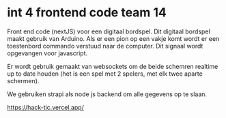 # int 4 frontend code team 14

Front end code (nextJS) voor een digitaal bordspel. Dit digitaal bordspel maakt gebruik van Arduino. Als er een pion op een vakje komt wordt er een toestenbord commando verstuud naar de computer. Dit signaal wordt opgevangen voor javascript. 

Er wordt gebruik gemaakt van websockets om de beide schemren realtime up to date houden (het is een spel met 2 spelers, met elk twee aparte schermen). 

We gebruiken strapi als node js backend om alle gegevens op te slaan. 

https://hack-tic.vercel.app/